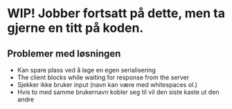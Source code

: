 # WIP! Jobber fortsatt på dette, men ta gjerne en titt på koden.

## Problemer med løsningen 
- Kan spare plass ved å lage en egen serialisering
- The client blocks while waiting for response from the server
- Sjekker ikke bruker input (navn kan være med whitespaces ol.)
- Hvis to med samme brukernavn kobler seg til vil den siste kaste ut den andre